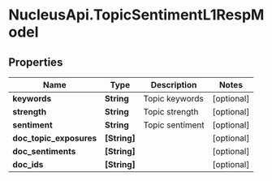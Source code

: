 # NucleusApi.TopicSentimentL1RespModel

## Properties
Name | Type | Description | Notes
------------ | ------------- | ------------- | -------------
**keywords** | **String** | Topic keywords | [optional] 
**strength** | **String** | Topic strength | [optional] 
**sentiment** | **String** | Topic sentiment | [optional] 
**doc_topic_exposures** | **[String]** |  | [optional] 
**doc_sentiments** | **[String]** |  | [optional] 
**doc_ids** | **[String]** |  | [optional] 


